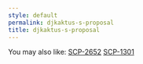 ```yaml
---
style: default
permalink: djkaktus-s-proposal
title: djkaktus-s-proposal
---
```

You may also like:
[SCP-2652](http://scp-wiki.net/scp-2652)
[SCP-1301](http://scp-wiki.net/scp-1301)